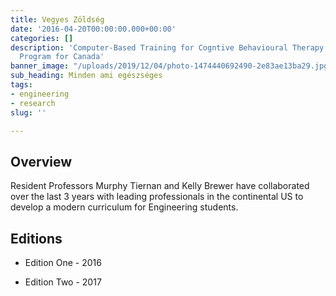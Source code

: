 ```yaml
---
title: Vegyes Zöldség
date: '2016-04-20T00:00:00.000+00:00'
categories: []
description: 'Computer-Based Training for Cogntive Behavioural Therapy: An Addictions
  Program for Canada'
banner_image: "/uploads/2019/12/04/photo-1474440692490-2e83ae13ba29.jpg"
sub_heading: Minden ami egészséges
tags:
- engineering
- research
slug: ''

---
```

## Overview

Resident Professors Murphy Tiernan and Kelly Brewer have collaborated over the last 3 years with leading professionals in the continental US to develop a modern curriculum for Engineering students.

## Editions

* Edition One - 2016

* Edition Two - 2017